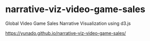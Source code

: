# narrative-viz-video-game-sales
Global Video Game Sales Narrative Visualization using d3.js

https://yunado.github.io/narrative-viz-video-game-sales/